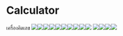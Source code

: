 # Calculator
 เครื่องคิดเลข
 <img src =/0.PNG><img src =/1.PNG><img src =/2.PNG><img src =/3.PNG><img src =/4.PNG><img src =/5.PNG><img src =/6.PNG><img src =/7.PNG><img src =/8.PNG><img src =/9.PNG>
 <img src =/+.PNG><img src =/-.PNG><img src =/คูณ.PNG><img src =/หาร.PNG>
